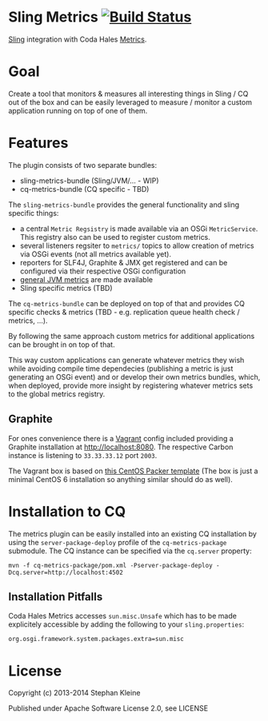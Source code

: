 Sling Metrics [![Build Status](https://api.travis-ci.org/digital-wonderland/sling-metrics.png)](https://travis-ci.org/digital-wonderland/sling-metrics)
=============

[Sling](http://sling.apache.org/) integration with Coda Hales [Metrics](http://metrics.codahale.com/).

Goal
====

Create a tool that monitors & measures all interesting things in Sling / CQ out of the box and can be easily leveraged to measure / monitor a custom application running on top of one of them.

Features
========

The plugin consists of two separate bundles:

* sling-metrics-bundle (Sling/JVM/... - WIP)
* cq-metrics-bundle (CQ specific - TBD)

The ```sling-metrics-bundle``` provides the general functionality and sling specific things:

* a central ```Metric Regsistry``` is made available via an OSGi ```MetricService```. This registry also can be used to register custom metrics.
* several listeners regsiter to ```metrics/``` topics to allow creation of metrics via OSGi events (not all metrics available yet).
* reporters for SLF4J, Graphite & JMX get registered and can be configured via their respective OSGi configuration
* [general JVM metrics](http://metrics.codahale.com/manual/jvm/) are made available
* Sling specific metrics (TBD)

The ```cq-metrics-bundle``` can be deployed on top of that and provides CQ specific checks & metrics (TBD - e.g. replication queue health check / metrics, ...).

By following the same approach custom metrics for additional applications can be brought in on top of that.

This way custom applications can generate whatever metrics they wish while avoiding compile time dependecies (publishing a metric is just generating an OSGi event) and or develop their own metrics bundles, which, when deployed, provide more insight by registering whatever metrics sets to the global metrics registry.


Graphite
--------

For ones convenience there is a [Vagrant](http://vagrantup.com) config included providing a Graphite installation at [http://localhost:8080](http://localhost:8080). The respective Carbon instance is listening to ```33.33.33.12``` port ```2003```.

The Vagrant box is based on [this CentOS Packer template](https://github.com/digital-wonderland/packer-templates/tree/master/CentOS-6-x86_64) (The box is just a minimal CentOS 6 installation so anything similar should do as well).


Installation to CQ
====================

The metrics plugin can be easily installed into an existing CQ installation by using the ```server-package-deploy``` profile of the ```cq-metrics-package``` submodule. The CQ instance can be specified via the ```cq.server``` property:

```
mvn -f cq-metrics-package/pom.xml -Pserver-package-deploy -Dcq.server=http://localhost:4502
```

Installation Pitfalls
---------------------

Coda Hales Metrics accesses ```sun.misc.Unsafe``` which has to be made explicitely accessible by adding the following to your ```sling.properties```:

```
org.osgi.framework.system.packages.extra=sun.misc
```

License
=======

Copyright (c) 2013-2014 Stephan Kleine

Published under Apache Software License 2.0, see LICENSE
